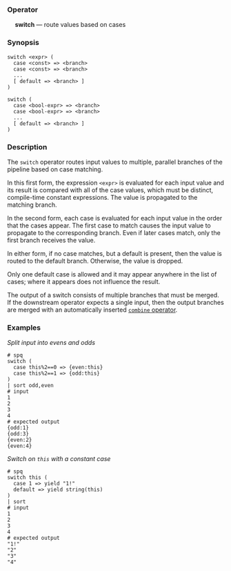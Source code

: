 ### Operator

&emsp; **switch** &mdash; route values based on cases

### Synopsis

```
switch <expr> (
  case <const> => <branch>
  case <const> => <branch>
  ...
  [ default => <branch> ]
)

switch (
  case <bool-expr> => <branch>
  case <bool-expr> => <branch>
  ...
  [ default => <branch> ]
)
```
### Description

The `switch` operator routes input values to multiple, parallel branches of
the pipeline based on case matching.

In this first form, the expression `<expr>` is evaluated for each input value
and its result is
compared with all of the case values, which must be distinct, compile-time constant
expressions.  The value is propagated to the matching branch.

In the second form, each case is evaluated for each input value
in the order that the cases appear.
The first case to match causes the input value to propagate to the corresponding branch.
Even if later cases match, only the first branch receives the value.

In either form, if no case matches, but a default is present,
then the value is routed to the default branch.  Otherwise, the value is dropped.

Only one default case is allowed and it may appear anywhere in the list of cases;
where it appears does not influence the result.

The output of a switch consists of multiple branches that must be merged.
If the downstream operator expects a single input, then the output branches are
merged with an automatically inserted [`combine` operator](combine.md).

### Examples

_Split input into evens and odds_
```mdtest-spq
# spq
switch (
  case this%2==0 => {even:this}
  case this%2==1 => {odd:this}
)
| sort odd,even
# input
1
2
3
4
# expected output
{odd:1}
{odd:3}
{even:2}
{even:4}
```

_Switch on `this` with a constant case_
```mdtest-spq
# spq
switch this (
  case 1 => yield "1!"
  default => yield string(this)
)
| sort
# input
1
2
3
4
# expected output
"1!"
"2"
"3"
"4"
```
